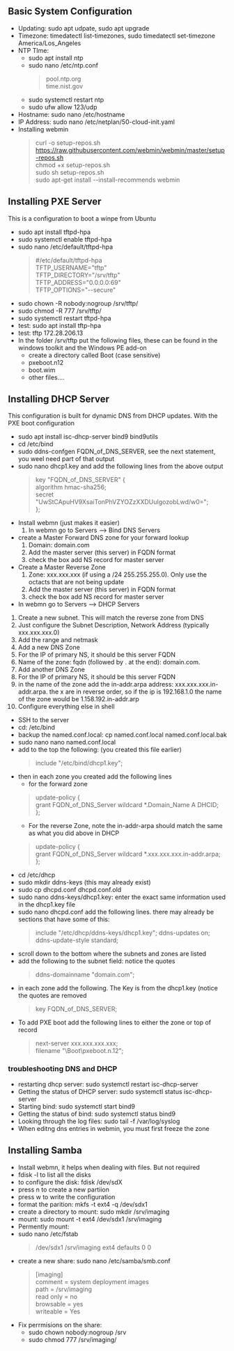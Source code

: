 
## Basic System Configuration
- Updating: sudo apt udpate, sudo apt upgrade
- Timezone: timedatectl list-timezones, sudo timedatectl set-timezone America/Los_Angeles
- NTP TIme:
  - sudo apt install ntp
  - sudo nano /etc/ntp.conf
    > pool.ntp.org<br>
    > time.nist.gov
  - sudo systemctl restart ntp
  - sudo ufw allow 123/udp
- Hostname:  sudo nano /etc/hostname
- IP Address: sudo nano /etc/netplan/50-cloud-init.yaml
- Installing webmin
  > curl -o setup-repos.sh https://raw.githubusercontent.com/webmin/webmin/master/setup-repos.sh<br>
  > chmod +x setup-repos.sh<br>
  > sudo sh setup-repos.sh<br>
  > sudo  apt-get install --install-recommends webmin<br>
## Installing PXE Server
This is a configuration to boot a winpe from Ubuntu<br>
- sudo apt install tftpd-hpa
- sudo systemctl enable tftpd-hpa
- sudo nano /etc/default/tftpd-hpa
   > #/etc/default/tftpd-hpa<br>
   > TFTP_USERNAME="tftp"<br>
   > TFTP_DIRECTORY="/srv/tftp"<br>
   > TFTP_ADDRESS="0.0.0.0:69"<br>
   > TFTP_OPTIONS="--secure"<br>
- sudo chown -R nobody:nogroup /srv/tftp/
- sudo chmod -R 777 /srv/tftp/
- sudo systemctl restart tftpd-hpa
- test: sudo apt install tftp-hpa
- test: tftp 172.28.206.13
- In the folder /srv/tftp put the following files, these can be found in the windows toolkit and the Windows PE add-on
  - create a directory called Boot (case sensitive)
  - pxeboot.n12
  - boot.wim
  - other files....
## Installing DHCP Server
This configuration is built for dynamic DNS from DHCP updates. With the PXE boot configuration
- sudo apt install isc-dhcp-server bind9 bind9utils
- cd /etc/bind
- sudo ddns-confgen FQDN_of_DNS_SERVER, see the next statement, you weel need part of that output
- sudo nano dhcp1.key and add the following lines from the above output
  > key "FQDN_of_DNS_SERVER" { <br>
  >          algorithm hmac-sha256;<br>
  >           secret "UwStCApuHV9XsaiTonPhVZYOZzXXDUuIgozobLwd/w0=";<br>
  > };
- Install webmn (just makes it easier)
  1. In webmn go to Servers --> Bind DNS Servers
 - create a Master Forward DNS zone for your forward lookup
   1. Domain: domain.com
   2. Add the master server (this server) in FQDN format
   3. check the box add NS record for master server
 - Create a Master Reverse Zone
   1. Zone: xxx.xxx.xxx (if using a /24 255.255.255.0).  Only use the octacts that are not being update
   2.  Add the master server (this server) in FQDN format
   3. check the box add NS record for master server
  - In webmn go to Servers --> DHCP Servers
   1. Create a new subnet.  This will match the reverse zone from DNS
   2. Just configure the Subnet Description, Network Address (typically xxx.xxx.xxx.0)
   3. Add the range and netmask
   4. Add a new DNS Zone
   5. For the IP of primary NS, it should be this server FQDN
   6. Name of the zone: fqdn (followed by . at the end): domain.com.
   7. Add another DNS Zone
   8. For the IP of primary NS, it should be this server FQDN
   9. in the name of the zone add the in-addr.arpa address: xxx.xxx.xxx.in-addr.arpa.  the x are in reverse order, so if the ip is 192.168.1.0 the name of the zone would be 1.158.192.in-addr.arp
   10. Configure everything else in shell
- SSH to the server
- cd: /etc/bind
- backup the named.conf.local: cp named.conf.local named.conf.local.bak
- sudo nano nano named.conf.local
- add to the top the following: (you created this file earlier)
  > include "/etc/bind/dhcp1.key";
- then in each zone you created add the following lines
  - for the forward zone
  > update-policy {<br>
  > grant FQDN_of_DNS_Server  wildcard *.Domain_Name A DHCID;<br>
  > };<br>
  - For the reverse Zone, note the in-addr-arpa should match the same as what you did above in DHCP
  > update-policy {<br>
  > grant FQDN_of_DNS_Server wildcard *.xxx.xxx.xxx.in-addr.arpa;<br>
  > };<br>
- cd /etc/dhcp
- sudo mkdir ddns-keys (this may already exist)
- sudo cp dhcpd.conf dhcpd.conf.old
- sudo nano ddns-keys/dhcp1.key: enter the exact same information used in the dhcp1.key file
- sudo nano dhcpd.conf add the following lines. there may already be sections that have some of this:
  > include "/etc/dhcp/ddns-keys/dhcp1.key";
  > ddns-updates on;
  > ddns-update-style standard;
- scroll down to the bottom where the subnets and zones are listed
- add the following to the subnet field: notice the quotes
  > ddns-domainname "domain.com";
- in each zone add the following.  The Key is from the dhcp1.key (notice the quotes are removed
  > key FQDN_of_DNS_SERVER;
- To add PXE boot add the following lines to either the zone or top of record
  > next-server xxx.xxx.xxx.xxx; <br>
  filename "\\Boot\\pxeboot.n.12";
### troubleshooting DNS and DHCP
- restarting dhcp server: sudo systemctl restart isc-dhcp-server
- Getting the status of DHCP server: sudo systemctl status isc-dhcp-server
- Starting bind: sudo systemctl start bind9
- Getting the status of bind: sudo systemctl status bind9
- Looking through the log files: sudo tail -f /var/log/syslog
- When editng dns entries in webmin, you must first freeze the zone
## Installing Samba
- Install webmn, it helps when dealing with files.  But not required
- fdisk -l to list all the disks
- to configure the disk: fdisk /dev/sdX
- press n to create a new partiion
- press w to write the configuration
- format the parition: mkfs -t ext4 -q /dev/sdx1
- create a directory to mount: sudo mkdir /srv/imaging
- mount: sudo mount -t ext4 /dev/sdx1 /srv/imaging
- Permently mount:
- sudo nano /etc/fstab
  >/dev/sdx1       /srv/imaging    ext4    defaults        0       0
 - create a new share: sudo nano /etc/samba/smb.conf
   > [imaging]<br>
   > comment = system deployment images<br>
   > path = /srv/imaging<br>
   > read only = no<br>
   > browsable = yes<br>
   > writeable = Yes<br>
- Fix perrmisions on the share: 
  - sudo chown nobody:nogroup /srv
  - sudo chmod 777 /srv/imaging/
